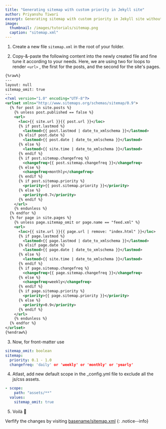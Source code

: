```yaml
---
title: "Generating sitemap with custom priority in Jekyll site"
author: Priyanshu Tiwari
excerpt: Generating sitemap with custom priority in Jekyll site without any plugin
image: 
  thumbnail: /images/tutorials/sitemap.png
  caption: "sitemap.xml"
---
```


1. Create a new file `sitemap.xml` in the root of your folder.

2. Copy-&-paste the following content into the newly created file and fine tune it according to your needs. Here, we are using two for loops to render `<url>` , the first for the posts, and the second for the site's pages.

```xml
{%raw%}
---
layout: null
sitemap_omit: true
---
<?xml version="1.0" encoding="UTF-8"?>
<urlset xmlns="http://www.sitemaps.org/schemas/sitemap/0.9">
  {% for post in site.posts %}
    {% unless post.published == false %}
    <url>
      <loc>{{ site.url }}{{ post.url }}</loc>
      {% if post.lastmod %}
        <lastmod>{{ post.lastmod | date_to_xmlschema }}</lastmod>
      {% elsif post.date %}
        <lastmod>{{ post.date | date_to_xmlschema }}</lastmod>
      {% else %}
        <lastmod>{{ site.time | date_to_xmlschema }}</lastmod>
      {% endif %}
      {% if post.sitemap.changefreq %}
        <changefreq>{{ post.sitemap.changefreq }}</changefreq>
      {% else %}
        <changefreq>monthly</changefreq>
      {% endif %}
      {% if post.sitemap.priority %}
        <priority>{{ post.sitemap.priority }}</priority>
      {% else %}
        <priority>0.7</priority>
      {% endif %}
    </url>
    {% endunless %}
  {% endfor %}
  {% for page in site.pages %}
    {% unless page.sitemap_omit or page.name == "feed.xml" %}
    <url>
      <loc>{{ site.url }}{{ page.url | remove: "index.html" }}</loc>
      {% if page.lastmod %}
        <lastmod>{{ page.lastmod | date_to_xmlschema }}</lastmod>
      {% elsif page.date %}
        <lastmod>{{ page.date | date_to_xmlschema }}</lastmod>
      {% else %}
        <lastmod>{{ site.time | date_to_xmlschema }}</lastmod>
      {% endif %}
      {% if page.sitemap.changefreq %}
        <changefreq>{{ page.sitemap.changefreq }}</changefreq>
      {% else %}
        <changefreq>weekly</changefreq>
      {% endif %}
      {% if page.sitemap.priority %}
        <priority>{{ page.sitemap.priority }}</priority>
      {% else %}
        <priority>0.9</priority>
      {% endif %}
    </url>
    {% endunless %}
  {% endfor %}
</urlset>
{%endraw%}
```

3. Now, for front-matter use 

```yml
sitemap_omit: boolean
sitemap:
  priority: 0.1 - 1.0
  changefreq: 'daily' or 'weekly' or 'monthly' or 'yearly'
```

4. Atlast, add new default scope in the _config.yml file to exclude all the js/css assets.

```yml
- scope:
    path: "assets/**"
  values:
    sitemap_omit: true
```

5. Voilà 🎉

Verfify the changes by visiting [basename/sitemap.xml](https://ahampriyanshu.com/sitemap.xml)
{: .notice--info}
